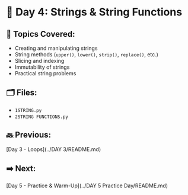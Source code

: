 # 📘 Day 4: Strings & String Functions

## 🔹 Topics Covered:
- Creating and manipulating strings
- String methods (`upper()`, `lower()`, `strip()`, `replace()`, etc.)
- Slicing and indexing
- Immutability of strings
- Practical string problems

## 🗂️ Files:
- `1STRING.py`
- `2STRING FUNCTIONS.py`

## 🔙 Previous:
[Day 3 - Loops](../DAY 3/README.md)  
## ➡️ Next:
[Day 5 - Practice & Warm-Up](../DAY 5 Practice Day/README.md)
